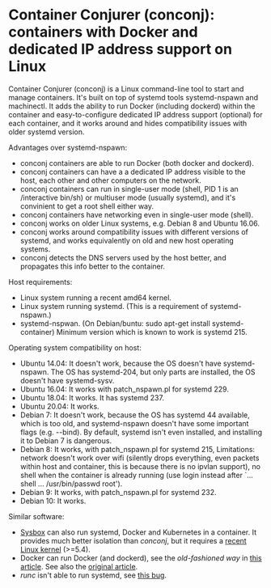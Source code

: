 # Container Conjurer (conconj): containers with Docker and dedicated IP address support on Linux

Container Conjurer (conconj) is a Linux command-line tool to start and manage containers. It's built on top of systemd tools systemd-nspawn and machinectl. It adds the ability to run Docker (including dockerd) within the container and easy-to-configure dedicated IP address support (optional) for each container, and it works around and hides compatibility issues with older systemd version.

Advantages over systemd-nspawn:

* conconj containers are able to run Docker (both docker and dockerd).
* conconj containers can have a a dedicated IP address visible to the host, each other and other computers on the network.
* conconj containers can run in single-user mode (shell, PID 1 is an /interactive bin/sh) or multiuser mode (usually systemd), and it's convinient to get a root shell either way.
* conconj containers have networking even in single-user mode (shell).
* conconj works on older Linux systems, e.g. Debian 8 and Ubuntu 16.06.
* conconj works around compatibility issues with different versions of systemd, and works equivalently on old and new host operating systems.
* conconj detects the DNS servers used by the host better, and propagates this info better to the container.

Host requirements:

* Linux system running a recent amd64 kernel.
* Linux system running systemd. (This is a requirement of systemd-nspawn.)
* systemd-nspwan. (On Debian/buntu: sudo apt-get install systemd-container) Minimum version which is known to work is systemd 215.

Operating system compatibility on host:

* Ubuntu 14.04: It doesn't work, because the OS doesn't have systemd-nspawn. The OS has systemd-204, but only parts are installed, the OS doesn't have systemd-sysv.
* Ubuntu 16.04: It works with patch_nspawn.pl for systemd 229.
* Ubuntu 18.04: It works. It has systemd 237.
* Ubuntu 20.04: It works.
* Debian 7: It doesn't work, because the OS has systemd 44 available, which is too old, and systemd-nspawn doesn't have some important flags (e.g. --bind). By default, systemd isn't even installed, and installing it to Debian 7 is dangerous.
* Debian 8: It works, with patch_nspawn.pl for systemd 215, Limitations: network doesn't work over wifi (silently drops everything, even packets within host and container, this is because there is no ipvlan support), no shell when the container is already running (use login instead after `... shell ... /usr/bin/passwd root').
* Debian 9: It works, with patch_nspawn.pl for systemd 232.
* Debian 10: It works.

Similar software:

* [Sysbox](https://github.com/nestybox/sysbox) can also run systemd, Docker and Kubernetes in a container. It provides much better isolation than *conconj*, but it requires a [recent Linux kernel](https://github.com/nestybox/sysbox/blob/master/docs/distro-compat.md) (>=5.4).
* Docker can run Docker (and dockerd), see the *old-fashioned way* in [this article](https://medium.com/faun/docker-in-docker-the-real-one-e54133639c55). See also the [original article](https://jpetazzo.github.io/2015/09/03/do-not-use-docker-in-docker-for-ci/).
* *runc* isn't able to run systemd, see [this bug](https://github.com/opencontainers/runc/issues/2703).
